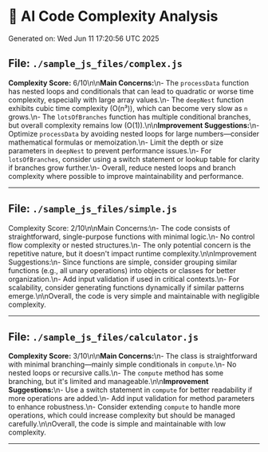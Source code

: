 # 🤖 AI Code Complexity Analysis

Generated on: Wed Jun 11 17:20:56 UTC 2025

## File: `./sample_js_files/complex.js`

**Complexity Score:** 6/10\n\n**Main Concerns:**\n- The `processData` function has nested loops and conditionals that can lead to quadratic or worse time complexity, especially with large array values.\n- The `deepNest` function exhibits cubic time complexity (O(n³)), which can become very slow as `n` grows.\n- The `lotsOfBranches` function has multiple conditional branches, but overall complexity remains low (O(1)).\n\n**Improvement Suggestions:**\n- Optimize `processData` by avoiding nested loops for large numbers—consider mathematical formulas or memoization.\n- Limit the depth or size parameters in `deepNest` to prevent performance issues.\n- For `lotsOfBranches`, consider using a switch statement or lookup table for clarity if branches grow further.\n- Overall, reduce nested loops and branch complexity where possible to improve maintainability and performance.

---

## File: `./sample_js_files/simple.js`

Complexity Score: 2/10\n\nMain Concerns:\n- The code consists of straightforward, single-purpose functions with minimal logic.\n- No control flow complexity or nested structures.\n- The only potential concern is the repetitive nature, but it doesn't impact runtime complexity.\n\nImprovement Suggestions:\n- Since functions are simple, consider grouping similar functions (e.g., all unary operations) into objects or classes for better organization.\n- Add input validation if used in critical contexts.\n- For scalability, consider generating functions dynamically if similar patterns emerge.\n\nOverall, the code is very simple and maintainable with negligible complexity.

---

## File: `./sample_js_files/calculator.js`

**Complexity Score:** 3/10\n\n**Main Concerns:**\n- The class is straightforward with minimal branching—mainly simple conditionals in `compute`.\n- No nested loops or recursive calls.\n- The `compute` method has some branching, but it's limited and manageable.\n\n**Improvement Suggestions:**\n- Use a switch statement in `compute` for better readability if more operations are added.\n- Add input validation for method parameters to enhance robustness.\n- Consider extending `compute` to handle more operations, which could increase complexity but should be managed carefully.\n\nOverall, the code is simple and maintainable with low complexity.

---


